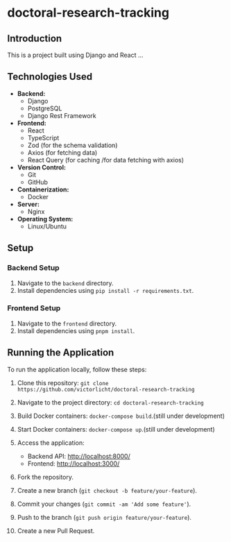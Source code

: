 # doctoral-research-tracking


## Introduction

This is a project built using Django and React ...

## Technologies Used

- **Backend:**
  - Django
  - PostgreSQL
  - Django Rest Framework
- **Frontend:**
  - React
  - TypeScript  
  - Zod (for the schema validation)
  - Axios (for fetching data)
  - React Query  (for caching /for data fetching with axios)
- **Version Control:**
  - Git
  - GitHub
- **Containerization:**
  - Docker
- **Server:**
  - Nginx
- **Operating System:**
  - Linux/Ubuntu




## Setup

### Backend Setup

1. Navigate to the `backend` directory.
2. Install dependencies using `pip install -r requirements.txt`.

### Frontend Setup

1. Navigate to the `frontend` directory.
2. Install dependencies using `pnpm install`.

## Running the Application

To run the application locally, follow these steps:

1. Clone this repository: `git clone https://github.com/victorlicht/doctoral-research-tracking`
2. Navigate to the project directory: `cd doctoral-research-tracking`
3. Build Docker containers: `docker-compose build`.(still under development)
4. Start Docker containers: `docker-compose up`.(still under development)
5. Access the application:
   - Backend API: [http://localhost:8000/](http://localhost:8000/)
   - Frontend: [http://localhost:3000/](http://localhost:3000/)



1. Fork the repository.
2. Create a new branch (`git checkout -b feature/your-feature`).
3. Commit your changes (`git commit -am 'Add some feature'`).
4. Push to the branch (`git push origin feature/your-feature`).
5. Create a new Pull Request.

